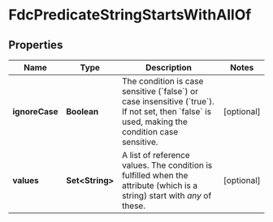 

# FdcPredicateStringStartsWithAllOf


## Properties

| Name | Type | Description | Notes |
|------------ | ------------- | ------------- | -------------|
|**ignoreCase** | **Boolean** | The condition is case sensitive (&#x60;false&#x60;) or case insensitive (&#x60;true&#x60;).   If not set, then &#x60;false&#x60; is used, making the condition case sensitive. |  [optional] |
|**values** | **Set&lt;String&gt;** | A list of reference values. The condition is fulfilled when the attribute (which is a string) start with *any* of these. |  [optional] |



